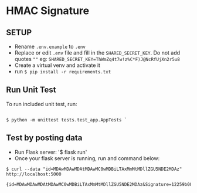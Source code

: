 # HMAC Signature 

## SETUP

* Rename `.env.example` to `.env`
* Replace or edit `.env` file and fill in the `SHARED_SECRET_KEY`. Do not add quotes `""` eg: `SHARED_SECRET_KEY=ThWmZq4t7w!z%C*F)J@NcRfUjXn2r5u8`
* Create a virtual venv and activate it
* run `$ pip install -r requirements.txt`

## Run Unit Test

To run included unit test, run: 

```shell script

$ python -m unittest tests.test_app.AppTests `
```


## Test by posting data

* Run Flask server: '$ flask run'
* Once your flask server is running, run and command below:

```shell script
$ curl --data "id=MDAwMDAwMDAtMDAwMC0wMDBiLTAxMmMtMDllZGU5NDE2MDAz" http://localhost:5000

{id=MDAwMDAwMDAtMDAwMC0wMDBiLTAxMmMtMDllZGU5NDE2MDAz&Signature=12259b08d69bb116033f16ba9627ef11b97456fdbe8ee4c70ecdf19a69e9c0b5}
```
